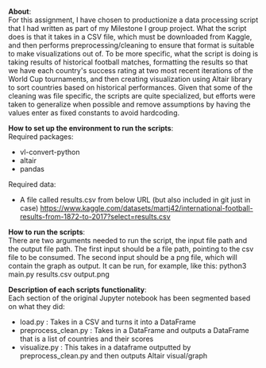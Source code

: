 
**About**:<br>
For this assignment, I have chosen to productionize a data processing script that I had written as part of my Milestone I group project. What the script does is that it takes in a CSV file, which must be downloaded from Kaggle, and then performs preprocessing/cleaning to ensure that format is suitable to make visualizations out of. To be more specific, what the script is doing is taking results of historical football matches, formatting the results so that we have each country's success rating at two most recent iterations of the World Cup tournaments, and then creating visualization using Altair library to sort countries based on historical performances. Given that some of the cleaning was file specific, the scripts are quite specialized, but efforts were taken to generalize when possible and remove assumptions by having the values enter as fixed constants to avoid hardcoding.

**How to set up the environment to run the scripts**:<br>
Required packages:
- vl-convert-python
- altair
- pandas

Required data:
- A file called results.csv from below URL (but also included in git just in case)
https://www.kaggle.com/datasets/martj42/international-football-results-from-1872-to-2017?select=results.csv

**How to run the scripts**:<br>
There are two arguments needed to run the script, the input file path and the output file path.
The first input should be a file path, pointing to the csv file to be consumed.
The second input should be a png file, which will contain the graph as output.
It can be run, for example, like this: python3 main.py results.csv output.png

**Description of each scripts functionality**:<br>
Each section of the original Jupyter notebook has been segmented based on what they did:
- load.py : Takes in a CSV and turns it into a DataFrame
- preprocess_clean.py : Takes in a DataFrame and outputs a DataFrame that is a list of countries and their scores
- visualize.py : This takes in a dataframe outputted by preprocess_clean.py and then outputs Altair visual/graph

